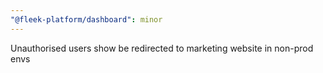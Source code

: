 ```yaml
---
"@fleek-platform/dashboard": minor
---
```


Unauthorised users show be redirected to marketing website in non-prod envs
